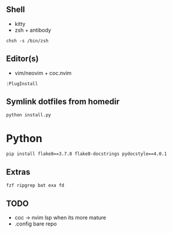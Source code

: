 ## Shell
- kitty
- zsh + antibody

`chsh -s /bin/zsh`

## Editor(s)
- vim/neovim + coc.nvim

`:PlugInstall`

## Symlink dotfiles from homedir
`python install.py`

# Python
`pip install flake8==3.7.8 flake8-docstrings pydocstyle==4.0.1`

## Extras
`fzf ripgrep bat exa fd`

## TODO
- coc -> nvim lsp when its more mature
- .config bare repo
